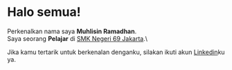 # Halo semua! 

Perkenalkan nama saya **Muhlisin Ramadhan**.\
Saya seorang **Pelajar** di [SMK Negeri 69 Jakarta](https://www.dicoding.com/).\
<!--
Saya bertanggung jawab pada kualitas materi iOS dengan dibekali [sertifikasi dari University of Toronto](https://www.coursera.org/account/accomplishments/specialization/CLKJD8XBXJ3M).\

Saya juga memiliki gelar [Google Associate Android Developer](https://www.credential.net/h5deoi5h) sejak 2019.\
-->
Jika kamu tertarik untuk berkenalan denganku, silakan ikuti akun [Linkedin](https://www.linkedin.com/in/muhlisinramadhan/)ku ya.


<!--
### Hi there 👋


**muhlisinrdhn/muhlisinrdhn** is a ✨ _special_ ✨ repository because its `README.md` (this file) appears on your GitHub profile.

Here are some ideas to get you started:

- 🔭 I’m currently working on ...
- 🌱 I’m currently learning ...
- 👯 I’m looking to collaborate on ...
- 🤔 I’m looking for help with ...
- 💬 Ask me about ...
- 📫 How to reach me: ...
- 😄 Pronouns: ...
- ⚡ Fun fact: ...
-->
